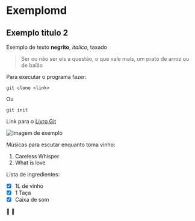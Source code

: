 # Exemplomd

## Exemplo titulo 2

Exemplo de texto **negrito**, _italico_, taxado

> Ser ou não ser eis a questão, o que vale mais, um prato de arroz ou de baião

Para executar o programa fazer:
```
git clone <link>
```
Ou 

```
git init
```
Link para o [Livro Git](https://git-scm.com/book/en/v2)

![Imagem de exemplo](https://pbs.twimg.com/ext_tw_video_thumb/1462070874929049605/pu/img/8CIHdbiR7__NyyRt.jpg)

Músicas para escutar enquanto toma vinho:
1.  Careless Whisper
2.  What is love

Lista de ingredientes:
- [x] 1L de vinho
- [x] 1 Taça
- [x] Caixa de som

🍷 🍷
